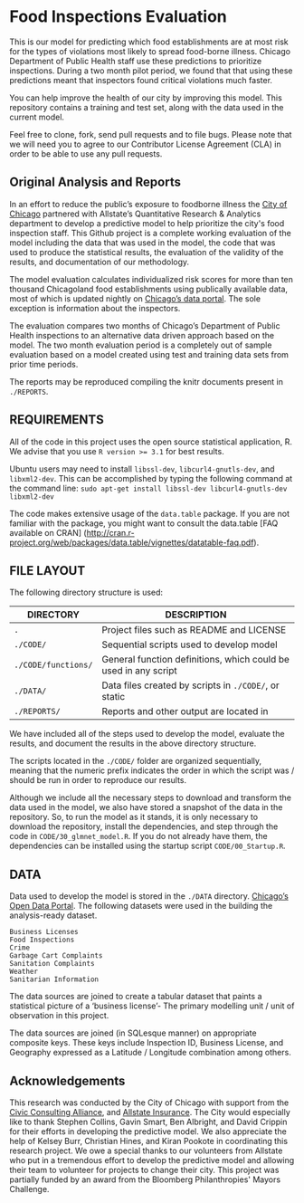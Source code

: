 Food Inspections Evaluation
============================

This is our model for predicting which food establishments are at most risk for the types of violations most likely to spread food-borne illness. Chicago Department of Public Health staff use these predictions to prioritize inspections. During a two month pilot period, we found that that using these predictions meant that inspectors found critical violations much faster.

You can help improve the health of our city by improving this model. This repository contains a training and test set, along with the data used in the current model. 

Feel free to clone, fork, send pull requests and to file bugs. 
Please note that we will need you to agree to our Contributor License Agreement (CLA) in order to be able to use any pull requests.


Original Analysis and Reports
-----------------------------
In an effort to reduce the public’s exposure to foodborne illness the [City of Chicago](https://github.com/Chicago) partnered with Allstate’s Quantitative Research & Analytics department to develop a predictive model to help prioritize the city's food inspection staff.  This Github project is a complete working evaluation of the model including the data that was used in the model, the code that was used to produce the statistical results, the evaluation of the validity of the results, and documentation of our methodology.

The model evaluation calculates individualized risk scores for more than ten thousand Chicagoland food establishments using publically available data, most of which is updated nightly on [Chicago’s data portal](https://data.cityofchicago.org/). The sole exception is information about the inspectors.

The evaluation compares two months of Chicago’s Department of Public Health inspections to an alternative data driven approach based on the model. The two month evaluation period is a completely out of sample evaluation based on a model created using test and training data sets from prior time periods.

The reports may be reproduced compiling the knitr documents present in ``./REPORTS``.

REQUIREMENTS
------------

All of the code in this project uses the open source statistical application, R.  We advise that you use ```R version >= 3.1``` for best results. 

Ubuntu users may need to install `libssl-dev`, `libcurl4-gnutls-dev`, and `libxml2-dev`.  This can be accomplished by typing the following command at the command line:
`sudo apt-get install libssl-dev libcurl4-gnutls-dev libxml2-dev`

The code makes extensive usage of the ``data.table`` package. If you are not familiar with the package, you might want to consult the data.table [FAQ available on CRAN] (http://cran.r-project.org/web/packages/data.table/vignettes/datatable-faq.pdf).


FILE LAYOUT
------

The following directory structure is used:

DIRECTORY           | DESCRIPTION
--------------------|----------------------
`.`                 | Project files such as README and LICENSE
`./CODE/`           | Sequential scripts used to develop model
`./CODE/functions/` | General function definitions, which could be used in any script
`./DATA/`           | Data files created by scripts in `./CODE/`, or static
`./REPORTS/`        | Reports and other output are located in 

We have included all of the steps used to develop the model, evaluate the results, and document the results in the above directory structure.

The scripts located in the `./CODE/` folder are organized sequentially, meaning that the numeric prefix indicates the order in which the script was / should be run in order to reproduce our results.

Although we include all the necessary steps to download and transform the data used in the model, we also have stored a snapshot of the data in the repository.  So, to run the model as it stands, it is only necessary to download the repository, install the dependencies, and step through the code in `CODE/30_glmnet_model.R`.  If you do not already have them, the dependencies can be installed using the startup script `CODE/00_Startup.R`.

DATA
------

Data used to develop the model is stored in the ``./DATA`` directory. [Chicago’s Open Data Portal](http://data.cityofchicago.org). The following datasets were used in the building the analysis-ready dataset. 

```
Business Licenses
Food Inspections 
Crime
Garbage Cart Complaints
Sanitation Complaints
Weather
Sanitarian Information
```

The data sources are joined to create a tabular dataset that paints a statistical picture of a ‘business license’- The primary modelling unit / unit of observation in this project.

The data sources are joined (in SQLesque manner) on appropriate composite keys. These keys include Inspection ID, Business License, and Geography expressed as a Latitude / Longitude combination among others. 


Acknowledgements
----------------
This research was conducted by the City of Chicago with support from the [Civic Consulting Alliance](http://www.ccachicago.org/), and [Allstate Insurance](https://www.allstate.com/). The City would especially like to thank Stephen Collins, Gavin Smart, Ben Albright, and David Crippin for their efforts in developing the predictive model. We also appreciate the help of Kelsey Burr, Christian Hines, and Kiran Pookote in coordinating this research project. We owe a special thanks to our volunteers from Allstate who put in a tremendous effort to develop the predictive model and allowing their team to volunteer for projects to change their city. This project was partially funded by an award from the Bloomberg Philanthropies' Mayors Challenge.
